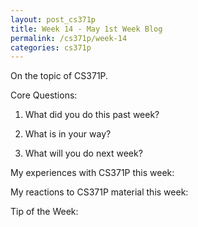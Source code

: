 ```yaml
---
layout: post_cs371p
title: Week 14 - May 1st Week Blog
permalink: /cs371p/week-14
categories: cs371p
---
```


On the topic of CS371P.

Core Questions:

1. What did you do this past week?



2. What is in your way?



3. What will you do next week?



My experiences with CS371P this week:



My reactions to CS371P material this week:



Tip of the Week:



